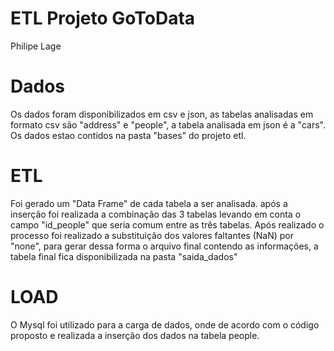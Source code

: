 # ETL Projeto GoToData

Philipe Lage

# Dados

Os dados foram disponibilizados em csv e json, as tabelas analisadas em formato csv são "address" e "people", a tabela analisada em json é a "cars". Os dados estao contidos na pasta "bases" do projeto etl.

# ETL

Foi gerado um "Data Frame" de cada tabela a ser analisada. após a inserção foi realizada a combinação das 3 tabelas levando em conta o campo "id_people" que seria comum entre as três tabelas. Após realizado o processo foi realizado a substituição dos valores faltantes (NaN) por "none", para gerar dessa forma o arquivo final contendo as informações, a tabela final fica disponibilizada na pasta "saida_dados"

# LOAD

O Mysql foi utilizado para a carga de dados, onde de acordo com o código proposto  e realizada a inserção dos dados na tabela people.
